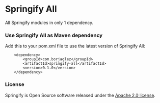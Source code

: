 # Springify All #

All Springify modules in only 1 dependency.

### Use Springify All as Maven dependency
Add this to your pom.xml file to use the latest version of Springify All:

        <dependency>
            <groupId>com.borjaglez</groupId>
            <artifactId>springify-all</artifactId>
            <version>0.1.0</version>
        </dependency>
 
### License
Springify is Open Source software released under the 
[Apache 2.0 license](https://www.apache.org/licenses/LICENSE-2.0.html).